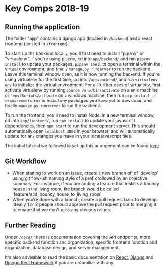 # Key Comps 2018-19

## Running the application

The folder "app" contains a django app (located in `/backend`) and a react frontend (located in `/frontend`).

To start up the backend locally, you'll first need to install "pipenv" or "virtualenv". If you're using pipenv, cd into `app/backend/` and run `pipenv install` to update your packages, `pipenv shell` to open a terminal within the virtual environment, and finally `manage.py runserver` to run the backend. Leave this terminal window open, as it is now running the backend. If you're using virtualenv for the first time, cd into `/app/backend/` and run `virtualenv env` to initialize the virtual environment. For all further uses of virtualenv, first activate virtualenv by running `source /env/bin/activate` on a unix machine or `"env/Scripts/activate` on a windows machine, then run `pip install -r requirements.txt` to install any packages you have yet to download, and finally `manage.py runserver` to run the backend.

To run the frontend, you'll need to install Node. In a new terminal window, cd into `app/frontend/`, run `npm install` to update your javascript dependencies, then `npm start` to run the development server. This should automatically open `localhost:3000` in your browser, and will automatically update for any changes you make in your local javascript files.

The initial tutorial we followed to set up this arrangement can be found [here](https://wsvincent.com/django-rest-framework-react-tutorial/)

## Git Workflow

* When starting to work on an issue, create a new branch off of 'develop' using git flow-ish naming style of a prefix followed by an objective summary. For instance, if you are adding a feature that installs a bouncy house in the living room, the branch would be called 'feature/add_bouncy_house_to_living_room'
* When you're done with a branch, create a pull request back to develop. Ideally 1 or 2 people should approve the pull request prior to merging it to ensure that we don't miss any obvious issues.

## Further Reading

Under `/docs/`, there is documentation covering the API endpoints, more specific backend function and organization, specific frontend function and organization, database design, and server management.

It's also advisable to read the basic documentation on [React](https://reactjs.org/docs/getting-started.html), [Django](https://docs.djangoproject.com/en/2.1/) and [Django Rest Framework](https://www.django-rest-framework.org/tutorial/quickstart/) if you are unfamiliar with any.